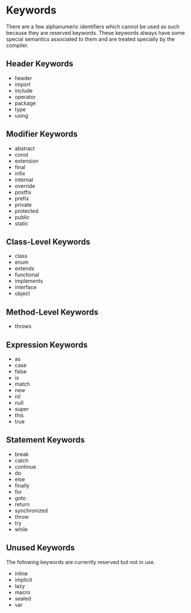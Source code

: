 # Keywords

There are a few alphanumeric identifiers which cannot be used as such because they are reserved keywords. These keywords always have some special semantics associated to them and are treated specially by the compiler.

## Header Keywords

- header
- import
- include
- operator
- package
- type
- using

## Modifier Keywords

- abstract
- const
- extension
- final
- infix
- internal
- override
- postfix
- prefix
- private
- protected
- public
- static

## Class-Level Keywords

- class
- enum
- extends
- functional
- implements
- interface
- object

## Method-Level Keywords

- throws

## Expression Keywords

- as
- case
- false
- is
- match
- new
- nil
- null
- super
- this
- true

## Statement Keywords

- break
- catch
- continue
- do
- else
- finally
- for
- goto
- return
- synchronized
- throw
- try
- while
 
## Unused Keywords

The following keywords are currently reserved but not in use.

- inline
- implicit
- lazy
- macro
- sealed
- var